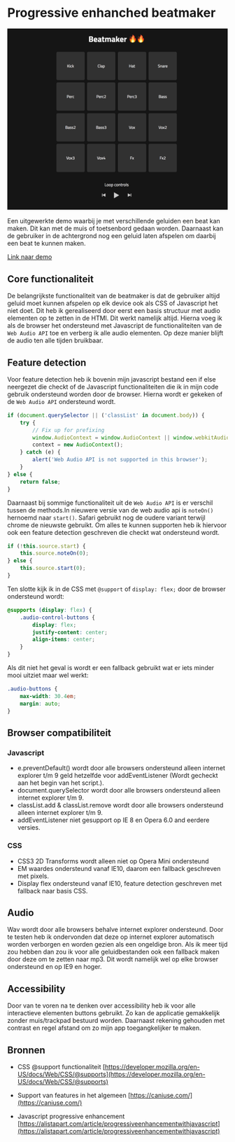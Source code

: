 # Progressive enhanched beatmaker

![Preview](preview.png)

Een uitgewerkte demo waarbij je met verschillende geluiden een beat kan maken. Dit kan met de muis of toetsenbord gedaan worden. Daarnaast kan de gebruiker in de achtergrond nog een geluid laten afspelen om daarbij een beat te kunnen maken.

[Link naar demo](https://yoeripasmans.github.io/browser-technologies/opdracht3/src/)

## Core functionaliteit

De belangrijkste functionaliteit van de beatmaker is dat de gebruiker altijd geluid moet kunnen afspelen op elk device ook als CSS of Javascript het niet doet. Dit heb ik gerealiseerd door eerst een basis structuur met audio elementen op te zetten in de HTMl. Dit werkt namelijk altijd. Hierna voeg ik als de browser het ondersteund met Javascript de functionaliteiten van de `Web Audio API` toe en verberg ik alle audio elementen. Op deze manier blijft de audio ten alle tijden bruikbaar.

## Feature detection

Voor feature detection heb ik bovenin mijn javascript bestand een if else neergezet die checkt of de Javascript functionaliteiten die ik in mijn code gebruik ondersteund worden door de browser. Hierna wordt er gekeken of de `Web Audio API` ondersteund wordt.

```javascript
if (document.querySelector || ('classList' in document.body)) {
	try {
		// Fix up for prefixing
		window.AudioContext = window.AudioContext || window.webkitAudioContext;
		context = new AudioContext();
	} catch (e) {
		alert('Web Audio API is not supported in this browser');
	}
} else {
	return false;
}
```

Daarnaast bij sommige functionaliteit uit de `Web Audio API` is er verschil tussen de methods.In nieuwere versie van de web audio api is `noteOn()` hernoemd naar `start()`. Safari gebruikt nog de oudere variant terwijl chrome de nieuwste gebruikt. Om alles te kunnen supporten heb ik hiervoor ook een feature detection geschreven die checkt wat ondersteund wordt.

```javascript
if (!this.source.start) {
	this.source.noteOn(0);
} else {
	this.source.start(0);
}
```

Ten slotte kijk ik in de CSS met `@support` of `display: flex;` door de browser ondersteund wordt:

```CSS
@supports (display: flex) {
    .audio-control-buttons {
        display: flex;
        justify-content: center;
		align-items: center;
    }
}
```
Als dit niet het geval is wordt er een fallback gebruikt wat er iets minder mooi uitziet maar wel werkt:

```CSS
.audio-buttons {
    max-width: 30.4em;
    margin: auto;
}
```

## Browser compatibiliteit

### Javascript
- e.preventDefault() wordt door alle browsers ondersteund alleen internet explorer t/m 9 geld hetzelfde voor addEventListener (Wordt gecheckt aan het begin van het script.).
- document.querySelector wordt door alle browsers ondersteund alleen internet explorer t/m 9.
- classList.add & classList.remove wordt door alle browsers ondersteund alleen internet explorer t/m 9.
- addEventListener niet gesupport op IE 8 en Opera 6.0 and eerdere versies.

### CSS
- CSS3 2D Transforms wordt alleen niet op Opera Mini ondersteund
- EM waardes ondersteund vanaf IE10, daarom een fallback geschreven met pixels.
- Display flex ondersteund vanaf IE10, feature detection geschreven met fallback naar basis CSS.

## Audio
Wav wordt door alle browsers behalve internet explorer ondersteund. Door te testen heb ik ondervonden dat deze op internet explorer automatisch worden verborgen en worden gezien als een ongeldige bron. Als ik meer tijd zou hebben dan zou ik voor alle geluidbestanden ook een fallback maken door deze om te zetten naar mp3. Dit wordt namelijk wel op elke browser ondersteund en op IE9 en hoger.

## Accessibility

Door van te voren na te denken over accessibility heb ik voor alle interactieve elementen buttons gebruikt. Zo kan de applicatie gemakkelijk zonder muis/trackpad bestuurd worden. Daarnaast rekening gehouden met contrast en regel afstand om zo mijn app toegangkelijker te maken.

## Bronnen

- CSS @support functionaliteit
[https://developer.mozilla.org/en-US/docs/Web/CSS/@supports](https://developer.mozilla.org/en-US/docs/Web/CSS/@supports)

- Support van features in het algemeen
[https://caniuse.com/](https://caniuse.com/)

- Javascript progressive enhancement
[https://alistapart.com/article/progressiveenhancementwithjavascript](https://alistapart.com/article/progressiveenhancementwithjavascript)
